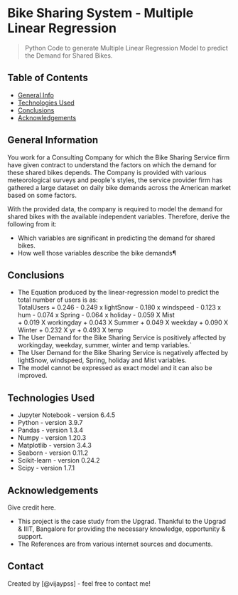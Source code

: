 # Bike Sharing System - Multiple Linear Regression
> Python Code to generate Multiple Linear Regression Model to predict the Demand for Shared Bikes.


## Table of Contents
* [General Info](#general-information)
* [Technologies Used](#technologies-used)
* [Conclusions](#conclusions)
* [Acknowledgements](#acknowledgements)

<!-- You can include any other section that is pertinent to your problem -->

## General Information
 You work for a Consulting Company for which the Bike Sharing Service firm have given contract to understand the factors on which the demand for these shared bikes depends. The Company is provided with various meteorological surveys and people's styles, the service provider firm has gathered a large dataset on daily bike demands across the American market based on some factors.

 With the provided data, the company is required to model the demand for shared bikes with the available independent variables. Therefore, derive the following from it:

 - Which variables are significant in predicting the demand for shared bikes.
 - How well those variables describe the bike demands¶
<!-- You don't have to answer all the questions - just the ones relevant to your project. -->

## Conclusions
- The Equation produced by the linear-regression model to predict the total number of users is as:</br>
 TotalUsers = 0.246 - 0.249 x lightSnow - 0.180 x windspeed - 0.123 x hum - 0.074 x Spring - 0.064 x holiday - 0.059 X Mist</br> + 0.019 X workingday + 0.043 X Summer + 0.049 X weekday + 0.090 X Winter + 0.232 X yr + 0.493 X temp
- The User Demand for the Bike Sharing Service is positively affected by workingday, weekday, summer, winter and temp variables.`
- The User Demand for the Bike Sharing Service is negatively affected by lightSnow, windspeed, Spring, holiday and Mist variables.
- The model cannot be expressed as exact model and it can also be improved.

<!-- You don't have to answer all the questions - just the ones relevant to your project. -->


## Technologies Used
- Jupyter Notebook - version 6.4.5
- Python - version 3.9.7
- Pandas - version 1.3.4
- Numpy - version 1.20.3
- Matplotlib - version 3.4.3
- Seaborn - version 0.11.2
- Scikit-learn - version 0.24.2
- Scipy - version 1.7.1

<!-- As the libraries versions keep on changing, it is recommended to mention the version of library used in this project -->

## Acknowledgements
Give credit here.
- This project is the case study from the Upgrad. Thankful to the Upgrad & IIIT, Bangalore for providing the necessary knowledge, opportunity & support.
- The References are from various internet sources and documents.


## Contact
Created by [@vijaypss] - feel free to contact me!


<!-- Optional -->
<!-- ## License -->
<!-- This project is open source and available under the [... License](). -->

<!-- You don't have to include all sections - just the one's relevant to your project -->